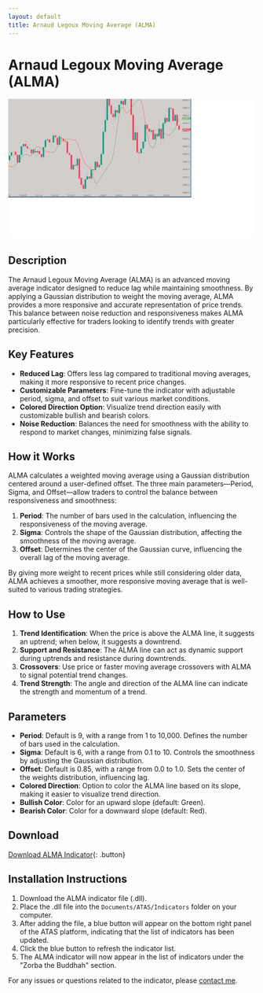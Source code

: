 ```yaml
---
layout: default
title: Arnaud Legoux Moving Average (ALMA)
---
```


# Arnaud Legoux Moving Average (ALMA)

![ALMA](../assets/image/alma-large.png)

## Description

The Arnaud Legoux Moving Average (ALMA) is an advanced moving average indicator designed to reduce lag while maintaining smoothness. By applying a Gaussian distribution to weight the moving average, ALMA provides a more responsive and accurate representation of price trends. This balance between noise reduction and responsiveness makes ALMA particularly effective for traders looking to identify trends with greater precision.

## Key Features

- **Reduced Lag**: Offers less lag compared to traditional moving averages, making it more responsive to recent price changes.
- **Customizable Parameters**: Fine-tune the indicator with adjustable period, sigma, and offset to suit various market conditions.
- **Colored Direction Option**: Visualize trend direction easily with customizable bullish and bearish colors.
- **Noise Reduction**: Balances the need for smoothness with the ability to respond to market changes, minimizing false signals.

## How it Works

ALMA calculates a weighted moving average using a Gaussian distribution centered around a user-defined offset. The three main parameters—Period, Sigma, and Offset—allow traders to control the balance between responsiveness and smoothness:

1. **Period**: The number of bars used in the calculation, influencing the responsiveness of the moving average.
2. **Sigma**: Controls the shape of the Gaussian distribution, affecting the smoothness of the moving average.
3. **Offset**: Determines the center of the Gaussian curve, influencing the overall lag of the moving average.

By giving more weight to recent prices while still considering older data, ALMA achieves a smoother, more responsive moving average that is well-suited to various trading strategies.

## How to Use

1. **Trend Identification**: When the price is above the ALMA line, it suggests an uptrend; when below, it suggests a downtrend.
2. **Support and Resistance**: The ALMA line can act as dynamic support during uptrends and resistance during downtrends.
3. **Crossovers**: Use price or faster moving average crossovers with ALMA to signal potential trend changes.
4. **Trend Strength**: The angle and direction of the ALMA line can indicate the strength and momentum of a trend.

## Parameters

- **Period**: Default is 9, with a range from 1 to 10,000. Defines the number of bars used in the calculation.
- **Sigma**: Default is 6, with a range from 0.1 to 10. Controls the smoothness by adjusting the Gaussian distribution.
- **Offset**: Default is 0.85, with a range from 0.0 to 1.0. Sets the center of the weights distribution, influencing lag.
- **Colored Direction**: Option to color the ALMA line based on its slope, making it easier to visualize trend direction.
- **Bullish Color**: Color for an upward slope (default: Green).
- **Bearish Color**: Color for a downward slope (default: Red).

## Download

[Download ALMA Indicator](../downloads/alma.dll){: .button}

## Installation Instructions

1. Download the ALMA indicator file (.dll).
2. Place the .dll file into the `Documents/ATAS/Indicators` folder on your computer.
3. After adding the file, a blue button will appear on the bottom right panel of the ATAS platform, indicating that the list of indicators has been updated.
4. Click the blue button to refresh the indicator list.
5. The ALMA indicator will now appear in the list of indicators under the "Zorba the Buddhah" section.

For any issues or questions related to the indicator, please [contact me](mailto:zorba.the.buddhah@gmail.com).
